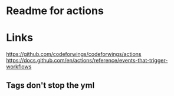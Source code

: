 # Readme for actions

# Links
https://github.com/codeforwings/codeforwings/actions
https://docs.github.com/en/actions/reference/events-that-trigger-workflows


## Tags don't stop the yml